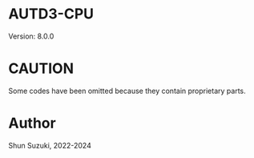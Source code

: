 # AUTD3-CPU

Version: 8.0.0

# CAUTION

Some codes have been omitted because they contain proprietary parts.

# Author

Shun Suzuki, 2022-2024
